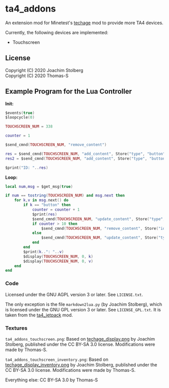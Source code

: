 # ta4_addons

An extension mod for Minetest's [techage](https://github.com/joe7575/techage) mod to provide more TA4 devices.

Currently, the following devices are implemented:

- Touchscreen

## License

Copyright (C) 2020 Joachim Stolberg  
Copyright (C) 2020 Thomas-S

## Example Program for the Lua Controller

**Init:**

```lua
$events(true)
$loopcycle(0)

TOUCHSCREEN_NUM = 338

counter = 1

$send_cmnd(TOUCHSCREEN_NUM, "remove_content")

res = $send_cmnd(TOUCHSCREEN_NUM, "add_content", Store("type", "button", "w", 5, "label", counter))
res2 = $send_cmnd(TOUCHSCREEN_NUM, "add_content", Store("type", "button", "w", 5, "y", 2, "label", counter))

$print("ID: "..res)
```

**Loop:**

```lua
local num,msg = $get_msg(true)

if num == tostring(TOUCHSCREEN_NUM) and msg.next then
    for k,v in msg.next() do
        if k == "button" then
            counter = counter + 1
            $print(res)
            $send_cmnd(TOUCHSCREEN_NUM, "update_content", Store("type", "button", "w", "5", "label", counter, "id", res))
            if counter > 10 then
                $send_cmnd(TOUCHSCREEN_NUM, "remove_content", Store("id", res2))
            else
                $send_cmnd(TOUCHSCREEN_NUM, "update_content", Store("type", "button", "w", "5", "y", 2, "label", counter, "id", res2))
            end
        end
        $print(k..": "..v)
        $display(TOUCHSCREEN_NUM, 0, k)
        $display(TOUCHSCREEN_NUM, 0, v)
    end
end
```

### Code
Licensed under the GNU AGPL version 3 or later. See `LICENSE.txt`.

The only exception is the file `markdown2lua.py` (by Joachim Stolberg), which is licensed under the GNU GPL version 3 or later.
See `LICENSE_GPL.txt`.
It is taken from the [ta4_jetpack](https://github.com/joe7575/ta4_jetpack) mod.

### Textures

`ta4_addons_touchscreen.png`:
Based on [techage_display.png](https://github.com/joe7575/techage/blob/master/textures/techage_display.png) by Joachim Stolberg, published under the CC BY-SA 3.0 license.
Modifications were made by Thomas-S.

`ta4_addons_touchscreen_inventory.png`:
Based on [techage_display_inventory.png](https://github.com/joe7575/techage/blob/master/textures/techage_display_inventory.png) by Joachim Stolberg, published  under the CC BY-SA 3.0 license.
Modifications were made by Thomas-S.

Everything else:
CC BY-SA 3.0 by Thomas-S

